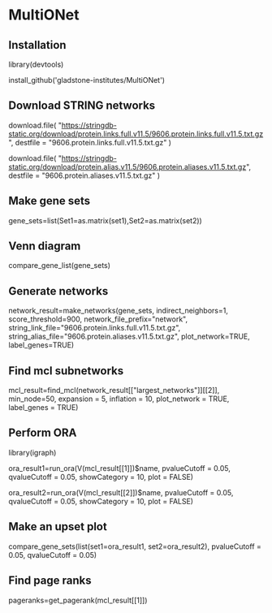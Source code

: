 # MultiONet

## Installation
library(devtools)

install_github('gladstone-institutes/MultiONet')


## Download STRING networks
download.file(
  "https://stringdb-static.org/download/protein.links.full.v11.5/9606.protein.links.full.v11.5.txt.gz",
  destfile = "9606.protein.links.full.v11.5.txt.gz"
)

download.file(
  "https://stringdb-static.org/download/protein.alias.v11.5/9606.protein.aliases.v11.5.txt.gz",
  destfile = "9606.protein.aliases.v11.5.txt.gz"
)


## Make gene sets
gene_sets=list(Set1=as.matrix(set1),Set2=as.matrix(set2))

## Venn diagram
compare_gene_list(gene_sets)

## Generate networks
network_result=make_networks(gene_sets, indirect_neighbors=1, score_threshold=900, network_file_prefix="network", string_link_file="9606.protein.links.full.v11.5.txt.gz", string_alias_file="9606.protein.aliases.v11.5.txt.gz", 
                         plot_network=TRUE, label_genes=TRUE)

## Find mcl subnetworks
mcl_result=find_mcl(network_result[["largest_networks"]][[2]], min_node=50, expansion = 5, inflation = 10, plot_network = TRUE, label_genes = TRUE)

## Perform ORA
library(igraph)

ora_result1=run_ora(V(mcl_result[[1]])$name, pvalueCutoff = 0.05, qvalueCutoff = 0.05, showCategory = 10, plot = FALSE)

ora_result2=run_ora(V(mcl_result[[2]])$name, pvalueCutoff = 0.05, qvalueCutoff = 0.05, showCategory = 10, plot = FALSE)

## Make an upset plot
compare_gene_sets(list(set1=ora_result1, set2=ora_result2), pvalueCutoff = 0.05, qvalueCutoff = 0.05)

## Find page ranks
pageranks=get_pagerank(mcl_result[[1]])
